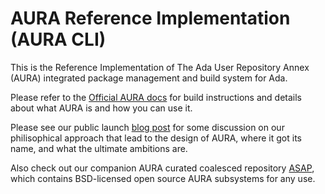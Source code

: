 # AURA Reference Implementation (AURA CLI)

This is the Reference Implementation of The Ada User Repository Annex (AURA) integrated package management and build system for Ada.

Please refer to the [Official AURA docs](https://aura-docs.readthedocs.io/) for build instructions and details about what AURA is and how you can use it.

Please see our public launch [blog post](https://annexi-strayline.com/blog/posts/4) for some discussion on our philisophical approach that lead to the design of AURA, where it got its name, and what the ultimate ambitions are.

Also check out our companion AURA curated coalesced repository [ASAP](https://github.com/annexi-strayline/ASAP), which contains BSD-licensed open source AURA subsystems for any use.
